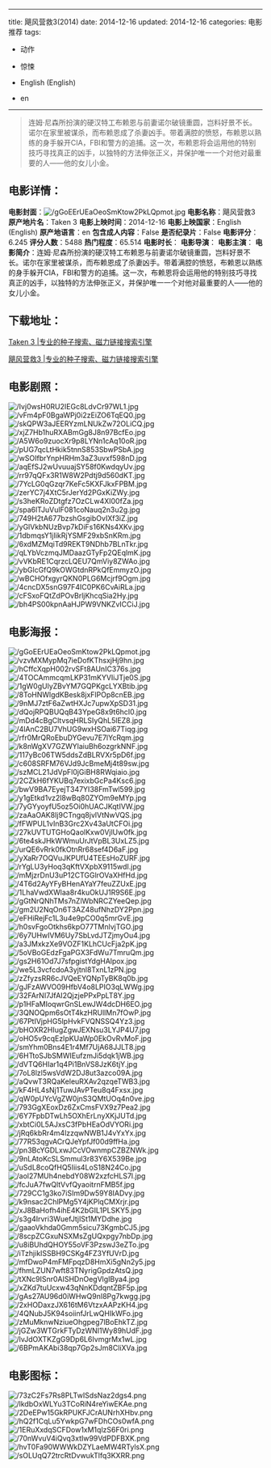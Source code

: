 
---
title: 飓风营救3(2014)
date: 2014-12-16
updated: 2014-12-16
categories: 电影推荐
tags:
- 动作
- 惊悚

- English (English)
- en
---


> 连姆·尼森所扮演的硬汉特工布赖恩与前妻诺尔破镜重圆，岂料好景不长。诺尔在家里被谋杀，而布赖恩成了杀妻凶手。带着满腔的愤怒，布赖恩以熟练的身手躲开CIA，FBI和警方的追捕。这一次，布赖恩将会运用他的特别技巧寻找真正的凶手，以独特的方法伸张正义，并保护唯一一个对他对最重要的人——他的女儿小金。

## **电影详情**：

**电影封面**：<img src="https://image.tmdb.org/t/p/w200/gGoEErUEaOeoSmKtow2PkLQpmot.jpg" alt="/gGoEErUEaOeoSmKtow2PkLQpmot.jpg" title="/gGoEErUEaOeoSmKtow2PkLQpmot.jpg">
**电影名称**：飓风营救3
**原产地片名**：Taken 3
**电影上映时间**：2014-12-16
**电影上映国家**：English (English)
**原产地语言**：en
**包含成人内容**：False
**是否纪录片**：False
**电影评分**：6.245
**评分人数**：5488
**热门程度**：65.514
**电影时长**：
**电影导演**：
**电影主演**：
**电影简介**：连姆·尼森所扮演的硬汉特工布赖恩与前妻诺尔破镜重圆，岂料好景不长。诺尔在家里被谋杀，而布赖恩成了杀妻凶手。带着满腔的愤怒，布赖恩以熟练的身手躲开CIA，FBI和警方的追捕。这一次，布赖恩将会运用他的特别技巧寻找真正的凶手，以独特的方法伸张正义，并保护唯一一个对他对最重要的人——他的女儿小金。

## **下载地址**：
[Taken 3 |专业的种子搜索、磁力链接搜索引擎](https://movie.amd794.com:2083/?search=Taken%203&ordering=&mode=match_phrase&page_size=10&page=1)

[飓风营救3 |专业的种子搜索、磁力链接搜索引擎](https://movie.amd794.com:2083/?search=%E9%A3%93%E9%A3%8E%E8%90%A5%E6%95%913&ordering=&mode=match_phrase&page_size=10&page=1)
 

## **电影剧照**：
<img src="https://image.tmdb.org/t/p/original/Ivj0wsH0RU2IEGc8LdvCr97WL1.jpg" alt="/Ivj0wsH0RU2IEGc8LdvCr97WL1.jpg" title="/Ivj0wsH0RU2IEGc8LdvCr97WL1.jpg"><img src="https://image.tmdb.org/t/p/original/vFm4pF0BgaWPj0i2zEiZO6TqEQ0.jpg" alt="/vFm4pF0BgaWPj0i2zEiZO6TqEQ0.jpg" title="/vFm4pF0BgaWPj0i2zEiZO6TqEQ0.jpg"><img src="https://image.tmdb.org/t/p/original/skQPW3aJEERYzmLNUkZw72OLiCQ.jpg" alt="/skQPW3aJEERYzmLNUkZw72OLiCQ.jpg" title="/skQPW3aJEERYzmLNUkZw72OLiCQ.jpg"><img src="https://image.tmdb.org/t/p/original/xjZ7Hb1huRXABmGg8J8n97BcfEo.jpg" alt="/xjZ7Hb1huRXABmGg8J8n97BcfEo.jpg" title="/xjZ7Hb1huRXABmGg8J8n97BcfEo.jpg"><img src="https://image.tmdb.org/t/p/original/A5W6o9zuocXr9p8LYNn1cAq10oR.jpg" alt="/A5W6o9zuocXr9p8LYNn1cAq10oR.jpg" title="/A5W6o9zuocXr9p8LYNn1cAq10oR.jpg"><img src="https://image.tmdb.org/t/p/original/pUG7qcLtHkik5tnnS853SbwPSbA.jpg" alt="/pUG7qcLtHkik5tnnS853SbwPSbA.jpg" title="/pUG7qcLtHkik5tnnS853SbwPSbA.jpg"><img src="https://image.tmdb.org/t/p/original/wSOIfbrYnpHRHm3aZ3uvxf598nD.jpg" alt="/wSOIfbrYnpHRHm3aZ3uvxf598nD.jpg" title="/wSOIfbrYnpHRHm3aZ3uvxf598nD.jpg"><img src="https://image.tmdb.org/t/p/original/aqEfSJ2wUvuuajSY58f0KwdqyUv.jpg" alt="/aqEfSJ2wUvuuajSY58f0KwdqyUv.jpg" title="/aqEfSJ2wUvuuajSY58f0KwdqyUv.jpg"><img src="https://image.tmdb.org/t/p/original/rr97qQFx3R1W8W2Pdtj9d560dKT.jpg" alt="/rr97qQFx3R1W8W2Pdtj9d560dKT.jpg" title="/rr97qQFx3R1W8W2Pdtj9d560dKT.jpg"><img src="https://image.tmdb.org/t/p/original/7YcLG0qGzqr7KeFc5KXFJkxFPBM.jpg" alt="/7YcLG0qGzqr7KeFc5KXFJkxFPBM.jpg" title="/7YcLG0qGzqr7KeFc5KXFJkxFPBM.jpg"><img src="https://image.tmdb.org/t/p/original/zerYC7j4XtC5rJerYd2PGxKiZWy.jpg" alt="/zerYC7j4XtC5rJerYd2PGxKiZWy.jpg" title="/zerYC7j4XtC5rJerYd2PGxKiZWy.jpg"><img src="https://image.tmdb.org/t/p/original/s3heKRoZDtgfz7OzCLw4XI00fZa.jpg" alt="/s3heKRoZDtgfz7OzCLw4XI00fZa.jpg" title="/s3heKRoZDtgfz7OzCLw4XI00fZa.jpg"><img src="https://image.tmdb.org/t/p/original/spa6lTJuVulF081coNauq2n3u2g.jpg" alt="/spa6lTJuVulF081coNauq2n3u2g.jpg" title="/spa6lTJuVulF081coNauq2n3u2g.jpg"><img src="https://image.tmdb.org/t/p/original/749H2tA677bzshGsgibOvIXf3iZ.jpg" alt="/749H2tA677bzshGsgibOvIXf3iZ.jpg" title="/749H2tA677bzshGsgibOvIXf3iZ.jpg"><img src="https://image.tmdb.org/t/p/original/yGlVkbNUzBvp7kDiFs16KNs4XKv.jpg" alt="/yGlVkbNUzBvp7kDiFs16KNs4XKv.jpg" title="/yGlVkbNUzBvp7kDiFs16KNs4XKv.jpg"><img src="https://image.tmdb.org/t/p/original/1dbmqsY1jIikRjYSMF29xbSnKRm.jpg" alt="/1dbmqsY1jIikRjYSMF29xbSnKRm.jpg" title="/1dbmqsY1jIikRjYSMF29xbSnKRm.jpg"><img src="https://image.tmdb.org/t/p/original/6xdMZMqiTd9REKT9NDhb7BLnTkr.jpg" alt="/6xdMZMqiTd9REKT9NDhb7BLnTkr.jpg" title="/6xdMZMqiTd9REKT9NDhb7BLnTkr.jpg"><img src="https://image.tmdb.org/t/p/original/qLYbVczmqJMDaazGTyFp2QEqlmK.jpg" alt="/qLYbVczmqJMDaazGTyFp2QEqlmK.jpg" title="/qLYbVczmqJMDaazGTyFp2QEqlmK.jpg"><img src="https://image.tmdb.org/t/p/original/vVKbRE1CqrzcLQEU7QmViy8ZWAo.jpg" alt="/vVKbRE1CqrzcLQEU7QmViy8ZWAo.jpg" title="/vVKbRE1CqrzcLQEU7QmViy8ZWAo.jpg"><img src="https://image.tmdb.org/t/p/original/ybGlcGfQ9kOWGtdnRPkQfEmmyzO.jpg" alt="/ybGlcGfQ9kOWGtdnRPkQfEmmyzO.jpg" title="/ybGlcGfQ9kOWGtdnRPkQfEmmyzO.jpg"><img src="https://image.tmdb.org/t/p/original/wBCHOfxgyrQKN0PLG6Mcjrf9Ogm.jpg" alt="/wBCHOfxgyrQKN0PLG6Mcjrf9Ogm.jpg" title="/wBCHOfxgyrQKN0PLG6Mcjrf9Ogm.jpg"><img src="https://image.tmdb.org/t/p/original/4cncDX5snG97F4IC0PK6CvAiRLa.jpg" alt="/4cncDX5snG97F4IC0PK6CvAiRLa.jpg" title="/4cncDX5snG97F4IC0PK6CvAiRLa.jpg"><img src="https://image.tmdb.org/t/p/original/cFSxoFQtZdPOvBrljKhcqSia2Hy.jpg" alt="/cFSxoFQtZdPOvBrljKhcqSia2Hy.jpg" title="/cFSxoFQtZdPOvBrljKhcqSia2Hy.jpg"><img src="https://image.tmdb.org/t/p/original/bh4PS00kpnAaHJPW9VNKZvICCiJ.jpg" alt="/bh4PS00kpnAaHJPW9VNKZvICCiJ.jpg" title="/bh4PS00kpnAaHJPW9VNKZvICCiJ.jpg">

## **电影海报**：
<img src="https://image.tmdb.org/t/p/original/gGoEErUEaOeoSmKtow2PkLQpmot.jpg" alt="/gGoEErUEaOeoSmKtow2PkLQpmot.jpg" title="/gGoEErUEaOeoSmKtow2PkLQpmot.jpg"><img src="https://image.tmdb.org/t/p/original/vzvMXMypMq7ieDofKThsxjHj9hn.jpg" alt="/vzvMXMypMq7ieDofKThsxjHj9hn.jpg" title="/vzvMXMypMq7ieDofKThsxjHj9hn.jpg"><img src="https://image.tmdb.org/t/p/original/hCffcXqpH002rvSFt8AUnIC376s.jpg" alt="/hCffcXqpH002rvSFt8AUnIC376s.jpg" title="/hCffcXqpH002rvSFt8AUnIC376s.jpg"><img src="https://image.tmdb.org/t/p/original/4TOCAmmcqmLKP31mKYVIiJTje0S.jpg" alt="/4TOCAmmcqmLKP31mKYVIiJTje0S.jpg" title="/4TOCAmmcqmLKP31mKYVIiJTje0S.jpg"><img src="https://image.tmdb.org/t/p/original/1gW0gUlyZBvYM7GQPKgcLYXBtib.jpg" alt="/1gW0gUlyZBvYM7GQPKgcLYXBtib.jpg" title="/1gW0gUlyZBvYM7GQPKgcLYXBtib.jpg"><img src="https://image.tmdb.org/t/p/original/8ToHNWlgdKBesk8jxFlPOp8cnEB.jpg" alt="/8ToHNWlgdKBesk8jxFlPOp8cnEB.jpg" title="/8ToHNWlgdKBesk8jxFlPOp8cnEB.jpg"><img src="https://image.tmdb.org/t/p/original/9nMJ7ztF6aZwtHXJc7upwXpSD31.jpg" alt="/9nMJ7ztF6aZwtHXJc7upwXpSD31.jpg" title="/9nMJ7ztF6aZwtHXJc7upwXpSD31.jpg"><img src="https://image.tmdb.org/t/p/original/dQojRPQBUQqB43YpeG8x9t6hcI0.jpg" alt="/dQojRPQBUQqB43YpeG8x9t6hcI0.jpg" title="/dQojRPQBUQqB43YpeG8x9t6hcI0.jpg"><img src="https://image.tmdb.org/t/p/original/mDd4cBgCltvsqHRLSIyQhL5lEZ8.jpg" alt="/mDd4cBgCltvsqHRLSIyQhL5lEZ8.jpg" title="/mDd4cBgCltvsqHRLSIyQhL5lEZ8.jpg"><img src="https://image.tmdb.org/t/p/original/4lAnC2BU7VhUG9wxHSOai67Tiqg.jpg" alt="/4lAnC2BU7VhUG9wxHSOai67Tiqg.jpg" title="/4lAnC2BU7VhUG9wxHSOai67Tiqg.jpg"><img src="https://image.tmdb.org/t/p/original/rfr0MrQRoEbuDYGevu7E7lYcRqm.jpg" alt="/rfr0MrQRoEbuDYGevu7E7lYcRqm.jpg" title="/rfr0MrQRoEbuDYGevu7E7lYcRqm.jpg"><img src="https://image.tmdb.org/t/p/original/k8nWgXV7GZWYlaiuBh6ozgrkNNF.jpg" alt="/k8nWgXV7GZWYlaiuBh6ozgrkNNF.jpg" title="/k8nWgXV7GZWYlaiuBh6ozgrkNNF.jpg"><img src="https://image.tmdb.org/t/p/original/117yBc06TW5ddsZdBLRVXr5pD6f.jpg" alt="/117yBc06TW5ddsZdBLRVXr5pD6f.jpg" title="/117yBc06TW5ddsZdBLRVXr5pD6f.jpg"><img src="https://image.tmdb.org/t/p/original/c608SRFM76VJd9JcBmeMj4t89sw.jpg" alt="/c608SRFM76VJd9JcBmeMj4t89sw.jpg" title="/c608SRFM76VJd9JcBmeMj4t89sw.jpg"><img src="https://image.tmdb.org/t/p/original/szMCL21JdVpFl0jGiBH8RWqiaio.jpg" alt="/szMCL21JdVpFl0jGiBH8RWqiaio.jpg" title="/szMCL21JdVpFl0jGiBH8RWqiaio.jpg"><img src="https://image.tmdb.org/t/p/original/2CZkH6fYKUBq7exixbGcPa4Ksc6.jpg" alt="/2CZkH6fYKUBq7exixbGcPa4Ksc6.jpg" title="/2CZkH6fYKUBq7exixbGcPa4Ksc6.jpg"><img src="https://image.tmdb.org/t/p/original/bwV9BA7EyejT347YI38FmTwl599.jpg" alt="/bwV9BA7EyejT347YI38FmTwl599.jpg" title="/bwV9BA7EyejT347YI38FmTwl599.jpg"><img src="https://image.tmdb.org/t/p/original/y1gEtkd1vz2l8wBq80ZYOm9eMYp.jpg" alt="/y1gEtkd1vz2l8wBq80ZYOm9eMYp.jpg" title="/y1gEtkd1vz2l8wBq80ZYOm9eMYp.jpg"><img src="https://image.tmdb.org/t/p/original/7yGYyoyfU5oz5Oi0hUACJKqtIVW.jpg" alt="/7yGYyoyfU5oz5Oi0hUACJKqtIVW.jpg" title="/7yGYyoyfU5oz5Oi0hUACJKqtIVW.jpg"><img src="https://image.tmdb.org/t/p/original/zaAaOAK8Ij9CTngq8jvlVtNwVQS.jpg" alt="/zaAaOAK8Ij9CTngq8jvlVtNwVQS.jpg" title="/zaAaOAK8Ij9CTngq8jvlVtNwVQS.jpg"><img src="https://image.tmdb.org/t/p/original/fFWPUL1vInB3Grc2Xv43aUtCFOi.jpg" alt="/fFWPUL1vInB3Grc2Xv43aUtCFOi.jpg" title="/fFWPUL1vInB3Grc2Xv43aUtCFOi.jpg"><img src="https://image.tmdb.org/t/p/original/27kUVTUTGHoQaolKxw0VjlUw0fk.jpg" alt="/27kUVTUTGHoQaolKxw0VjlUw0fk.jpg" title="/27kUVTUTGHoQaolKxw0VjlUw0fk.jpg"><img src="https://image.tmdb.org/t/p/original/6te4skJHkWWmuUrJtVpBL3UxLZ5.jpg" alt="/6te4skJHkWWmuUrJtVpBL3UxLZ5.jpg" title="/6te4skJHkWWmuUrJtVpBL3UxLZ5.jpg"><img src="https://image.tmdb.org/t/p/original/urQE6vRrk0fkOtnRr68sef4D6aF.jpg" alt="/urQE6vRrk0fkOtnRr68sef4D6aF.jpg" title="/urQE6vRrk0fkOtnRr68sef4D6aF.jpg"><img src="https://image.tmdb.org/t/p/original/yXaRr7OQVuJKPUfU4TEEsHoZURF.jpg" alt="/yXaRr7OQVuJKPUfU4TEEsHoZURF.jpg" title="/yXaRr7OQVuJKPUfU4TEEsHoZURF.jpg"><img src="https://image.tmdb.org/t/p/original/rYgLU3yHoq3qKftVXpbX9115wdI.jpg" alt="/rYgLU3yHoq3qKftVXpbX9115wdI.jpg" title="/rYgLU3yHoq3qKftVXpbX9115wdI.jpg"><img src="https://image.tmdb.org/t/p/original/mMjzrDnU3uP12CTGGlrOVaXHfHd.jpg" alt="/mMjzrDnU3uP12CTGGlrOVaXHfHd.jpg" title="/mMjzrDnU3uP12CTGGlrOVaXHfHd.jpg"><img src="https://image.tmdb.org/t/p/original/4T6d2AyYFyBHenAYaY7feuZZUxE.jpg" alt="/4T6d2AyYFyBHenAYaY7feuZZUxE.jpg" title="/4T6d2AyYFyBHenAYaY7feuZZUxE.jpg"><img src="https://image.tmdb.org/t/p/original/1LhaVwdXWlaa8r4kuOkUJ1R9S6E.jpg" alt="/1LhaVwdXWlaa8r4kuOkUJ1R9S6E.jpg" title="/1LhaVwdXWlaa8r4kuOkUJ1R9S6E.jpg"><img src="https://image.tmdb.org/t/p/original/gGtNrQNhTMs7nZlWbNRCZYeeQep.jpg" alt="/gGtNrQNhTMs7nZlWbNRCZYeeQep.jpg" title="/gGtNrQNhTMs7nZlWbNRCZYeeQep.jpg"><img src="https://image.tmdb.org/t/p/original/gm2U2NqOn6T3AZ48ufNhzDY2Ppn.jpg" alt="/gm2U2NqOn6T3AZ48ufNhzDY2Ppn.jpg" title="/gm2U2NqOn6T3AZ48ufNhzDY2Ppn.jpg"><img src="https://image.tmdb.org/t/p/original/eFHiRejFc1L3u4e9pCO0q5mrGvE.jpg" alt="/eFHiRejFc1L3u4e9pCO0q5mrGvE.jpg" title="/eFHiRejFc1L3u4e9pCO0q5mrGvE.jpg"><img src="https://image.tmdb.org/t/p/original/h0svFgoOtkhs6kpO77TMnlvjTGO.jpg" alt="/h0svFgoOtkhs6kpO77TMnlvjTGO.jpg" title="/h0svFgoOtkhs6kpO77TMnlvjTGO.jpg"><img src="https://image.tmdb.org/t/p/original/6y7UHwIVM6Uy7SbLvdJTZjmyOu4.jpg" alt="/6y7UHwIVM6Uy7SbLvdJTZjmyOu4.jpg" title="/6y7UHwIVM6Uy7SbLvdJTZjmyOu4.jpg"><img src="https://image.tmdb.org/t/p/original/a3JMxkzXe9VOZF1KLhCUcFja2pK.jpg" alt="/a3JMxkzXe9VOZF1KLhCUcFja2pK.jpg" title="/a3JMxkzXe9VOZF1KLhCUcFja2pK.jpg"><img src="https://image.tmdb.org/t/p/original/5oVBoGEdzFgaPGX3FdWu7TmruQm.jpg" alt="/5oVBoGEdzFgaPGX3FdWu7TmruQm.jpg" title="/5oVBoGEdzFgaPGX3FdWu7TmruQm.jpg"><img src="https://image.tmdb.org/t/p/original/gs2H61Od7J7sfpgistYdgHAlpox.jpg" alt="/gs2H61Od7J7sfpgistYdgHAlpox.jpg" title="/gs2H61Od7J7sfpgistYdgHAlpox.jpg"><img src="https://image.tmdb.org/t/p/original/we5L3vcfcdoA3yjtnl8TxnL1zPN.jpg" alt="/we5L3vcfcdoA3yjtnl8TxnL1zPN.jpg" title="/we5L3vcfcdoA3yjtnl8TxnL1zPN.jpg"><img src="https://image.tmdb.org/t/p/original/zZfyzsRR6cJVQeEYQNpTyBK8q0b.jpg" alt="/zZfyzsRR6cJVQeEYQNpTyBK8q0b.jpg" title="/zZfyzsRR6cJVQeEYQNpTyBK8q0b.jpg"><img src="https://image.tmdb.org/t/p/original/gJFzAWVO09HfbV4o8LPIO3qLWWg.jpg" alt="/gJFzAWVO09HfbV4o8LPIO3qLWWg.jpg" title="/gJFzAWVO09HfbV4o8LPIO3qLWWg.jpg"><img src="https://image.tmdb.org/t/p/original/32FArNI7JfAI2QjzjePPxPpLT8Y.jpg" alt="/32FArNI7JfAI2QjzjePPxPpLT8Y.jpg" title="/32FArNI7JfAI2QjzjePPxPpLT8Y.jpg"><img src="https://image.tmdb.org/t/p/original/p1HFaMIoqwrGnSLewJW4dcDH6EO.jpg" alt="/p1HFaMIoqwrGnSLewJW4dcDH6EO.jpg" title="/p1HFaMIoqwrGnSLewJW4dcDH6EO.jpg"><img src="https://image.tmdb.org/t/p/original/3QNOQpm6sOtT4kzHRUllMn7fOwP.jpg" alt="/3QNOQpm6sOtT4kzHRUllMn7fOwP.jpg" title="/3QNOQpm6sOtT4kzHRUllMn7fOwP.jpg"><img src="https://image.tmdb.org/t/p/original/67PtIVjpHG5lpHvkFVQNSSQ4Yz3.jpg" alt="/67PtIVjpHG5lpHvkFVQNSSQ4Yz3.jpg" title="/67PtIVjpHG5lpHvkFVQNSSQ4Yz3.jpg"><img src="https://image.tmdb.org/t/p/original/bHOXR2HIugZgwJEXNsu3LYJP4U7.jpg" alt="/bHOXR2HIugZgwJEXNsu3LYJP4U7.jpg" title="/bHOXR2HIugZgwJEXNsu3LYJP4U7.jpg"><img src="https://image.tmdb.org/t/p/original/oHO5v9cqEzIpKUaWp0EkOvRvMoF.jpg" alt="/oHO5v9cqEzIpKUaWp0EkOvRvMoF.jpg" title="/oHO5v9cqEzIpKUaWp0EkOvRvMoF.jpg"><img src="https://image.tmdb.org/t/p/original/smYhm0Bns4E1r4Mf7UjA68JJLT8.jpg" alt="/smYhm0Bns4E1r4Mf7UjA68JJLT8.jpg" title="/smYhm0Bns4E1r4Mf7UjA68JJLT8.jpg"><img src="https://image.tmdb.org/t/p/original/6HTtoSJbSMWIEufzmJi5dqk1jWB.jpg" alt="/6HTtoSJbSMWIEufzmJi5dqk1jWB.jpg" title="/6HTtoSJbSMWIEufzmJi5dqk1jWB.jpg"><img src="https://image.tmdb.org/t/p/original/dVTQ6HIar1q4Pi1BnVS8JzK6tjY.jpg" alt="/dVTQ6HIar1q4Pi1BnVS8JzK6tjY.jpg" title="/dVTQ6HIar1q4Pi1BnVS8JzK6tjY.jpg"><img src="https://image.tmdb.org/t/p/original/7oL8lzl5wsVdW2DJ8ut3azco09A.jpg" alt="/7oL8lzl5wsVdW2DJ8ut3azco09A.jpg" title="/7oL8lzl5wsVdW2DJ8ut3azco09A.jpg"><img src="https://image.tmdb.org/t/p/original/aQvwT3RQaKeleuRXAv2qzqeTWB3.jpg" alt="/aQvwT3RQaKeleuRXAv2qzqeTWB3.jpg" title="/aQvwT3RQaKeleuRXAv2qzqeTWB3.jpg"><img src="https://image.tmdb.org/t/p/original/kF4HL4sNj1TuwJAvPTeu8q4Fxsx.jpg" alt="/kF4HL4sNj1TuwJAvPTeu8q4Fxsx.jpg" title="/kF4HL4sNj1TuwJAvPTeu8q4Fxsx.jpg"><img src="https://image.tmdb.org/t/p/original/qW0pUYcVgZW0jnS3QMtUOq4n0ve.jpg" alt="/qW0pUYcVgZW0jnS3QMtUOq4n0ve.jpg" title="/qW0pUYcVgZW0jnS3QMtUOq4n0ve.jpg"><img src="https://image.tmdb.org/t/p/original/793GgXEoxDz6ZxCmsFVX9z7Pea2.jpg" alt="/793GgXEoxDz6ZxCmsFVX9z7Pea2.jpg" title="/793GgXEoxDz6ZxCmsFVX9z7Pea2.jpg"><img src="https://image.tmdb.org/t/p/original/6Y7FpbDTwLh5OXhErLnyXKjJUTd.jpg" alt="/6Y7FpbDTwLh5OXhErLnyXKjJUTd.jpg" title="/6Y7FpbDTwLh5OXhErLnyXKjJUTd.jpg"><img src="https://image.tmdb.org/t/p/original/xbtCi0L5AJxsC3fPbHEaOdVYORi.jpg" alt="/xbtCi0L5AJxsC3fPbHEaOdVYORi.jpg" title="/xbtCi0L5AJxsC3fPbHEaOdVYORi.jpg"><img src="https://image.tmdb.org/t/p/original/jRq6kbRr4m4lzzqwNWB1J4vYxYx.jpg" alt="/jRq6kbRr4m4lzzqwNWB1J4vYxYx.jpg" title="/jRq6kbRr4m4lzzqwNWB1J4vYxYx.jpg"><img src="https://image.tmdb.org/t/p/original/77R53qgvACrQJeYpfJf00d9ffHa.jpg" alt="/77R53qgvACrQJeYpfJf00d9ffHa.jpg" title="/77R53qgvACrQJeYpfJf00d9ffHa.jpg"><img src="https://image.tmdb.org/t/p/original/pn3BcYGDLxwJCcVOwnmpCZBZNWk.jpg" alt="/pn3BcYGDLxwJCcVOwnmpCZBZNWk.jpg" title="/pn3BcYGDLxwJCcVOwnmpCZBZNWk.jpg"><img src="https://image.tmdb.org/t/p/original/9nLAtoKcSLSmmul3r83Y6X539Be.jpg" alt="/9nLAtoKcSLSmmul3r83Y6X539Be.jpg" title="/9nLAtoKcSLSmmul3r83Y6X539Be.jpg"><img src="https://image.tmdb.org/t/p/original/uSdL8coQfHQ5Iiis4LoS18N24Co.jpg" alt="/uSdL8coQfHQ5Iiis4LoS18N24Co.jpg" title="/uSdL8coQfHQ5Iiis4LoS18N24Co.jpg"><img src="https://image.tmdb.org/t/p/original/aol27MUh4nebdY08W2xzfcHLS7l.jpg" alt="/aol27MUh4nebdY08W2xzfcHLS7l.jpg" title="/aol27MUh4nebdY08W2xzfcHLS7l.jpg"><img src="https://image.tmdb.org/t/p/original/fcJuA7fwQltVvfQyaoitrnFMB5f.jpg" alt="/fcJuA7fwQltVvfQyaoitrnFMB5f.jpg" title="/fcJuA7fwQltVvfQyaoitrnFMB5f.jpg"><img src="https://image.tmdb.org/t/p/original/729CC1g3ko7iSIm9Dw59Y8IADvy.jpg" alt="/729CC1g3ko7iSIm9Dw59Y8IADvy.jpg" title="/729CC1g3ko7iSIm9Dw59Y8IADvy.jpg"><img src="https://image.tmdb.org/t/p/original/k9nsac2ChlPMg5Y4jKPlqCMXrjr.jpg" alt="/k9nsac2ChlPMg5Y4jKPlqCMXrjr.jpg" title="/k9nsac2ChlPMg5Y4jKPlqCMXrjr.jpg"><img src="https://image.tmdb.org/t/p/original/xJ8BaHofh4ihE4K2bGIL1PLSKY5.jpg" alt="/xJ8BaHofh4ihE4K2bGIL1PLSKY5.jpg" title="/xJ8BaHofh4ihE4K2bGIL1PLSKY5.jpg"><img src="https://image.tmdb.org/t/p/original/s3g4Irvri3WuefJtjISt1MYDdhe.jpg" alt="/s3g4Irvri3WuefJtjISt1MYDdhe.jpg" title="/s3g4Irvri3WuefJtjISt1MYDdhe.jpg"><img src="https://image.tmdb.org/t/p/original/gaaoVkhda0Gmm5sicu73KgmbCJ5.jpg" alt="/gaaoVkhda0Gmm5sicu73KgmbCJ5.jpg" title="/gaaoVkhda0Gmm5sicu73KgmbCJ5.jpg"><img src="https://image.tmdb.org/t/p/original/8scpZCGxuNSXMsZgUQxpgy7nbDp.jpg" alt="/8scpZCGxuNSXMsZgUQxpgy7nbDp.jpg" title="/8scpZCGxuNSXMsZgUQxpgy7nbDp.jpg"><img src="https://image.tmdb.org/t/p/original/u8iBUhdQHOY55oVF3PzswJ3eZTo.jpg" alt="/u8iBUhdQHOY55oVF3PzswJ3eZTo.jpg" title="/u8iBUhdQHOY55oVF3PzswJ3eZTo.jpg"><img src="https://image.tmdb.org/t/p/original/iTzhjikISSBH9CSKg4FZ3YfUVrD.jpg" alt="/iTzhjikISSBH9CSKg4FZ3YfUVrD.jpg" title="/iTzhjikISSBH9CSKg4FZ3YfUVrD.jpg"><img src="https://image.tmdb.org/t/p/original/mfDwoP4mFMFpqzD8HmXi5gNn2y5.jpg" alt="/mfDwoP4mFMFpqzD8HmXi5gNn2y5.jpg" title="/mfDwoP4mFMFpqzD8HmXi5gNn2y5.jpg"><img src="https://image.tmdb.org/t/p/original/fhmLZUN7wft83TNyrigGpdzAtsQ.jpg" alt="/fhmLZUN7wft83TNyrigGpdzAtsQ.jpg" title="/fhmLZUN7wft83TNyrigGpdzAtsQ.jpg"><img src="https://image.tmdb.org/t/p/original/tXNc9ISnr0AISHDnOegVlgIBya4.jpg" alt="/tXNc9ISnr0AISHDnOegVlgIBya4.jpg" title="/tXNc9ISnr0AISHDnOegVlgIBya4.jpg"><img src="https://image.tmdb.org/t/p/original/xZKd7tuUcxw43qNnKDdqntZBF5p.jpg" alt="/xZKd7tuUcxw43qNnKDdqntZBF5p.jpg" title="/xZKd7tuUcxw43qNnKDdqntZBF5p.jpg"><img src="https://image.tmdb.org/t/p/original/gAs27AU96d0iWHwQ9nI8Pg7kwgg.jpg" alt="/gAs27AU96d0iWHwQ9nI8Pg7kwgg.jpg" title="/gAs27AU96d0iWHwQ9nI8Pg7kwgg.jpg"><img src="https://image.tmdb.org/t/p/original/2xHODaxzJX616tM6VtzxAAPzKH4.jpg" alt="/2xHODaxzJX616tM6VtzxAAPzKH4.jpg" title="/2xHODaxzJX616tM6VtzxAAPzKH4.jpg"><img src="https://image.tmdb.org/t/p/original/4QNubJ5K94soiinfJrLwQHIkWFo.jpg" alt="/4QNubJ5K94soiinfJrLwQHIkWFo.jpg" title="/4QNubJ5K94soiinfJrLwQHIkWFo.jpg"><img src="https://image.tmdb.org/t/p/original/zMuMknwNziueOhgpeg7lBoEhkTZ.jpg" alt="/zMuMknwNziueOhgpeg7lBoEhkTZ.jpg" title="/zMuMknwNziueOhgpeg7lBoEhkTZ.jpg"><img src="https://image.tmdb.org/t/p/original/jGZw3WTGrkFTyDzWNI1Wy89hUdF.jpg" alt="/jGZw3WTGrkFTyDzWNI1Wy89hUdF.jpg" title="/jGZw3WTGrkFTyDzWNI1Wy89hUdF.jpg"><img src="https://image.tmdb.org/t/p/original/lvJdOXTKZgG9Dp6L6IvmgrMx1wL.jpg" alt="/lvJdOXTKZgG9Dp6L6IvmgrMx1wL.jpg" title="/lvJdOXTKZgG9Dp6L6IvmgrMx1wL.jpg"><img src="https://image.tmdb.org/t/p/original/6BPmAKAbi38qp7Gp2sJm8CliXVa.jpg" alt="/6BPmAKAbi38qp7Gp2sJm8CliXVa.jpg" title="/6BPmAKAbi38qp7Gp2sJm8CliXVa.jpg">

## **电影图标**：
<img src="https://image.tmdb.org/t/p/original/73zC2Fs7Rs8PLTwISdsNaz2dgs4.png" alt="/73zC2Fs7Rs8PLTwISdsNaz2dgs4.png" title="/73zC2Fs7Rs8PLTwISdsNaz2dgs4.png"><img src="https://image.tmdb.org/t/p/original/lkdbOxWLYu3TCoRiN4reYiwEKAe.png" alt="/lkdbOxWLYu3TCoRiN4reYiwEKAe.png" title="/lkdbOxWLYu3TCoRiN4reYiwEKAe.png"><img src="https://image.tmdb.org/t/p/original/2DeEPw15GkRPUKFJCrAUNrhXHbv.png" alt="/2DeEPw15GkRPUKFJCrAUNrhXHbv.png" title="/2DeEPw15GkRPUKFJCrAUNrhXHbv.png"><img src="https://image.tmdb.org/t/p/original/hQ2f1CqLu5YwkpG7wFDhCOs0wfA.png" alt="/hQ2f1CqLu5YwkpG7wFDhCOs0wfA.png" title="/hQ2f1CqLu5YwkpG7wFDhCOs0wfA.png"><img src="https://image.tmdb.org/t/p/original/1ERuXxdqSCFDow1xM1qlzS6F0ri.png" alt="/1ERuXxdqSCFDow1xM1qlzS6F0ri.png" title="/1ERuXxdqSCFDow1xM1qlzS6F0ri.png"><img src="https://image.tmdb.org/t/p/original/70nWvuV4iQvq3xtIw99VdPDFBXK.png" alt="/70nWvuV4iQvq3xtIw99VdPDFBXK.png" title="/70nWvuV4iQvq3xtIw99VdPDFBXK.png"><img src="https://image.tmdb.org/t/p/original/hvT0Fa90WWWkDZYLaeMW4RTylsX.png" alt="/hvT0Fa90WWWkDZYLaeMW4RTylsX.png" title="/hvT0Fa90WWWkDZYLaeMW4RTylsX.png"><img src="https://image.tmdb.org/t/p/original/sOLUqQ72trcRtDvwukTlfq3KXRR.png" alt="/sOLUqQ72trcRtDvwukTlfq3KXRR.png" title="/sOLUqQ72trcRtDvwukTlfq3KXRR.png">
